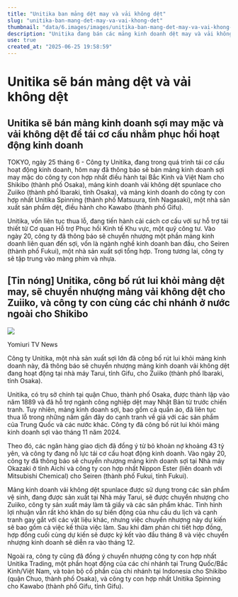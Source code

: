 ```yaml
---
title: "Unitika ban mảng dệt may và vải không dệt"
slug: "unitika-ban-mang-det-may-va-vai-khong-det"
thumbnail: "data/6.images/images/unitika-ban-mang-det-may-va-vai-khong-det.webp"
description: "Unitika đang bán các mảng kinh doanh dệt may và vải không dệt, bao gồm cả hoạt động tại Việt Nam, như một phần của kế hoạch tái cơ cấu nhằm cải thiện hiệu quả kinh doanh."
use: true
created_at: "2025-06-25 19:58:59"
---
```


# Unitika sẽ bán mảng dệt và vải không dệt

## Unitika sẽ bán mảng kinh doanh sợi may mặc và vải không dệt để tái cơ cấu nhằm phục hồi hoạt động kinh doanh

TOKYO, ngày 25 tháng 6 - Công ty Unitika, đang trong quá trình tái cơ cấu hoạt động kinh doanh, hôm nay đã thông báo sẽ bán mảng kinh doanh sợi may mặc do công ty con hợp nhất điều hành tại Bắc Kinh và Việt Nam cho Shikibo (thành phố Osaka), mảng kinh doanh vải không dệt spunlace cho Zuiiko (thành phố Ibaraki, tỉnh Osaka), và mảng kinh doanh do công ty con hợp nhất Unitika Spinning (thành phố Matsuura, tỉnh Nagasaki), một nhà sản xuất sản phẩm dệt, điều hành cho Kawabo (thành phố Gifu).

Unitika, vốn liên tục thua lỗ, đang tiến hành cải cách cơ cấu với sự hỗ trợ tái thiết từ Cơ quan Hỗ trợ Phục hồi Kinh tế Khu vực, một quỹ công tư. Vào ngày 20, công ty đã thông báo sẽ chuyển nhượng một phần mảng kinh doanh liên quan đến sợi, vốn là ngành nghề kinh doanh ban đầu, cho Seiren (thành phố Fukui), một nhà sản xuất sợi tổng hợp. Trong tương lai, công ty sẽ tập trung vào màng phim và nhựa.

## [Tin nóng] Unitika, công bố rút lui khỏi mảng dệt may, sẽ chuyển nhượng mảng vải không dệt cho Zuiiko, và công ty con cùng các chi nhánh ở nước ngoài cho Shikibo

![](/images/20250625-04544857-ytv-000-3-view.webp)

Yomiuri TV News

Công ty Unitika, một nhà sản xuất sợi lớn đã công bố rút lui khỏi mảng kinh doanh này, đã thông báo sẽ chuyển nhượng mảng kinh doanh vải không dệt đang hoạt động tại nhà máy Tarui, tỉnh Gifu, cho Zuiiko (thành phố Ibaraki, tỉnh Osaka).

Unitika, có trụ sở chính tại quận Chuo, thành phố Osaka, được thành lập vào năm 1889 và đã hỗ trợ ngành công nghiệp dệt may Nhật Bản từ trước chiến tranh. Tuy nhiên, mảng kinh doanh sợi, bao gồm cả quần áo, đã liên tục thua lỗ trong những năm gần đây do cạnh tranh về giá với các sản phẩm của Trung Quốc và các nước khác. Công ty đã công bố rút lui khỏi mảng kinh doanh sợi vào tháng 11 năm 2024.

Theo đó, các ngân hàng giao dịch đã đồng ý từ bỏ khoản nợ khoảng 43 tỷ yên, và công ty đang nỗ lực tái cơ cấu hoạt động kinh doanh. Vào ngày 20, công ty đã thông báo sẽ chuyển nhượng mảng kinh doanh sợi tại Nhà máy Okazaki ở tỉnh Aichi và công ty con hợp nhất Nippon Ester (liên doanh với Mitsubishi Chemical) cho Seiren (thành phố Fukui, tỉnh Fukui).

Mảng kinh doanh vải không dệt spunlace được sử dụng trong các sản phẩm vệ sinh, đang được sản xuất tại Nhà máy Tarui, sẽ được chuyển nhượng cho Zuiiko, công ty sản xuất máy làm tã giấy và các sản phẩm khác. Tình hình lợi nhuận vẫn rất khó khăn do sự biến động của nhu cầu du lịch và cạnh tranh gay gắt với các vật liệu khác, nhưng việc chuyển nhượng này dự kiến sẽ bao gồm cả việc kế thừa việc làm. Sau khi đàm phán chi tiết hợp đồng, hợp đồng cuối cùng dự kiến sẽ được ký kết vào đầu tháng 8 và việc chuyển nhượng kinh doanh sẽ diễn ra vào tháng 12.

Ngoài ra, công ty cũng đã đồng ý chuyển nhượng công ty con hợp nhất Unitika Trading, một phần hoạt động của các chi nhánh tại Trung Quốc/Bắc Kinh/Việt Nam, và toàn bộ cổ phần của chi nhánh tại Indonesia cho Shikibo (quận Chuo, thành phố Osaka), và công ty con hợp nhất Unitika Spinning cho Kawabo (thành phố Gifu, tỉnh Gifu).